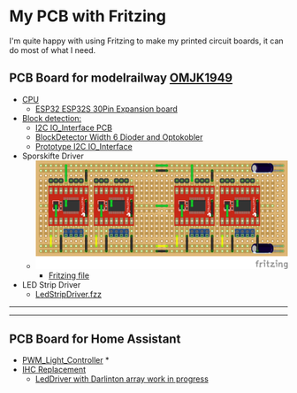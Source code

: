# My PCB with Fritzing

I'm quite happy with using Fritzing to make my printed circuit boards, it can do most of what I need.

## PCB Board for modelrailway [OMJK1949](https://www.omjk.dk/)

* [CPU](./Modeltog/Cpu/README.md)
  * [ESP32 ESP32S 30Pin Expansion board](./Modeltog/Cpu/README.md#esp32-esp32s-30pin-expansion-board)
* [Block detection:](./Modeltog/Block_Detecsion/README.md)
  * [I2C IO_Interface PCB](./Modeltog/Block_Detecsion/README.md#i2c-io_interface-pcb)
  * [BlockDetector Width 6 Dioder and Optokobler](./Modeltog/Block_Detecsion/README.md#blockdetector-width-6-dioder-and-optokobler)
  * [Prototype I2C IO_Interface](./Modeltog/Block_Detecsion/README.md#prototype-i2c-io_interface)
* Sporskifte Driver
  * ![TB6612FNG Prototype](./Modeltog/Sporskifte/TB6612FNG_00_bb.png)
    * [Fritzing file](./Modeltog/Sporskifte/TB6612FNG_00.fzz)
* LED Strip Driver
  * [LedStripDriver.fzz](./Modeltog/LedStripDriver/README.md)  

<hr><hr>

## PCB Board for Home Assistant

* [PWM_Light_Controller](./PCB_Board_for_Home_Assistant/README.md#pwm_light_controller)
  * 
* [IHC Replacement](./PCB_Board_for_Home_Assistant/README.md#ihc-replacement)
  * [LedDriver with Darlinton array work in progress](./PCB_Board_for_Home_Assistant/README.md#leddriver-with-darlinton-array-work-in-progress)
